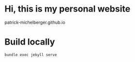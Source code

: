 # Hi, this is my personal website

patrick-michelberger.github.io

# Build locally

`bundle exec jekyll serve`
